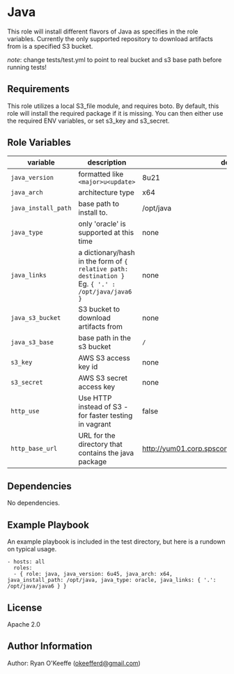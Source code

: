 Java
=========

This role will install different flavors of Java as specifies in the role variables.  Currently the only supported repository to download artifacts from is a specified S3 bucket.

*note*: change tests/test.yml to point to real bucket and s3 base path before running tests!

Requirements
------------

This role utilizes a local S3_file  module, and requires boto.  By default, this role will install the required package if it is missing.  You can then either use the required ENV variables, or set s3_key and s3_secret.

Role Variables
--------------
| variable | description | default | mandatory
|----------|-------------|---------|----------
| `java_version` | formatted like `<major>u<update>` | 8u21 | no
| `java_arch` | architecture type | x64 | no
| `java_install_path` | base path to install to. | /opt/java | no
| `java_type` | only 'oracle' is supported at this time | none | yes
| `java_links` | a dictionary/hash in the form of `{ relative path: destination }` Eg. `{ '.' : /opt/java/java6 }` | none | yes
| `java_s3_bucket` | S3 bucket to download artifacts from | none | yes
| `java_s3_base` | base path in the s3 bucket | `/` | no
| `s3_key` | AWS S3 access key id | none | no
| `s3_secret` | AWS S3 secret access key | none | no
| `http_use` | Use HTTP instead of S3 - for faster testing in vagrant | false | no
| `http_base_url` | URL for the directory that contains the java package | http://yum01.corp.spscommerce.net/sw_installers/java | no

Dependencies
------------

No dependencies.

Example Playbook
----------------

An example playbook is included in the test directory, but here is a rundown on typical usage.

    - hosts: all
      roles:
      - { role: java, java_version: 6u45, java_arch: x64, java_install_path: /opt/java, java_type: oracle, java_links: { '.': /opt/java/java6 } }

License
-------

Apache 2.0

Author Information
------------------

Author: Ryan O'Keeffe (okeefferd@gmail.com)
